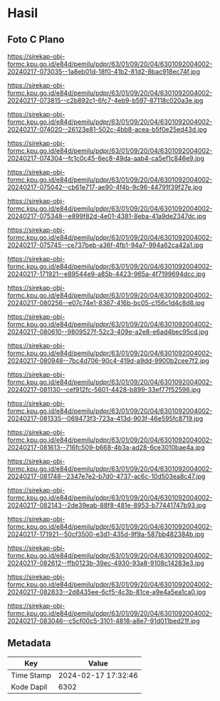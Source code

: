 # Hasil

## Foto C Plano

https://sirekap-obj-formc.kpu.go.id/e84d/pemilu/pdpr/63/01/09/20/04/6301092004002-20240217-073035--1a8eb01d-18f0-41b2-81d2-8bac918ec74f.jpg

https://sirekap-obj-formc.kpu.go.id/e84d/pemilu/pdpr/63/01/09/20/04/6301092004002-20240217-073815--c2b892c1-6fc7-4eb9-b597-87118c020a3e.jpg

https://sirekap-obj-formc.kpu.go.id/e84d/pemilu/pdpr/63/01/09/20/04/6301092004002-20240217-074020--26123e81-502c-4bb8-acea-b5f0e25ed43d.jpg

https://sirekap-obj-formc.kpu.go.id/e84d/pemilu/pdpr/63/01/09/20/04/6301092004002-20240217-074304--fc1c0c45-6ec8-49da-aab4-ca5ef1c846e9.jpg

https://sirekap-obj-formc.kpu.go.id/e84d/pemilu/pdpr/63/01/09/20/04/6301092004002-20240217-075042--cb61e717-ae90-4f4b-9c96-44791f39f27e.jpg

https://sirekap-obj-formc.kpu.go.id/e84d/pemilu/pdpr/63/01/09/20/04/6301092004002-20240217-075348--e899f82d-4e01-4381-8eba-41a9de2347dc.jpg

https://sirekap-obj-formc.kpu.go.id/e84d/pemilu/pdpr/63/01/09/20/04/6301092004002-20240217-075745--ce737beb-a36f-4fb1-94a7-994a62ca42a1.jpg

https://sirekap-obj-formc.kpu.go.id/e84d/pemilu/pdpr/63/01/09/20/04/6301092004002-20240217-171921--e89544e9-a85b-4423-965a-4f7199694dcc.jpg

https://sirekap-obj-formc.kpu.go.id/e84d/pemilu/pdpr/63/01/09/20/04/6301092004002-20240217-080256--e07c74e1-8367-416b-bc05-c156c1d4c8d8.jpg

https://sirekap-obj-formc.kpu.go.id/e84d/pemilu/pdpr/63/01/09/20/04/6301092004002-20240217-080610--9809527f-52c3-409e-a2e8-e6ad4bec95cd.jpg

https://sirekap-obj-formc.kpu.go.id/e84d/pemilu/pdpr/63/01/09/20/04/6301092004002-20240217-080948--7bc4d706-90c4-419d-a9dd-9900b2cee7f2.jpg

https://sirekap-obj-formc.kpu.go.id/e84d/pemilu/pdpr/63/01/09/20/04/6301092004002-20240217-081130--cef912fc-5601-4428-b899-33ef77f52596.jpg

https://sirekap-obj-formc.kpu.go.id/e84d/pemilu/pdpr/63/01/09/20/04/6301092004002-20240217-081335--069473f3-723a-413d-903f-46e595fc8719.jpg

https://sirekap-obj-formc.kpu.go.id/e84d/pemilu/pdpr/63/01/09/20/04/6301092004002-20240217-081613--716fc509-b668-4b3a-ad28-6ce3010bae4a.jpg

https://sirekap-obj-formc.kpu.go.id/e84d/pemilu/pdpr/63/01/09/20/04/6301092004002-20240217-081748--2347e7e2-b7d0-4737-ac6c-10d503ea8c47.jpg

https://sirekap-obj-formc.kpu.go.id/e84d/pemilu/pdpr/63/01/09/20/04/6301092004002-20240217-082143--2de39eab-88f8-481e-8953-b77441747b93.jpg

https://sirekap-obj-formc.kpu.go.id/e84d/pemilu/pdpr/63/01/09/20/04/6301092004002-20240217-171921--50cf3500-e3d1-435d-9f9a-587bb482384b.jpg

https://sirekap-obj-formc.kpu.go.id/e84d/pemilu/pdpr/63/01/09/20/04/6301092004002-20240217-082612--ffb0123b-39ec-4930-93a8-9108c14283e3.jpg

https://sirekap-obj-formc.kpu.go.id/e84d/pemilu/pdpr/63/01/09/20/04/6301092004002-20240217-082833--2d8435ee-6cf5-4c3b-81ce-a9e4a5ea1ca0.jpg

https://sirekap-obj-formc.kpu.go.id/e84d/pemilu/pdpr/63/01/09/20/04/6301092004002-20240217-083046--c5cf00c5-3101-4818-a8e7-91d011bed21f.jpg


## Metadata

| Key        | Value               |
| ---------- | ------------------- |
| Time Stamp | 2024-02-17 17:32:46 |
| Kode Dapil | 6302                |



